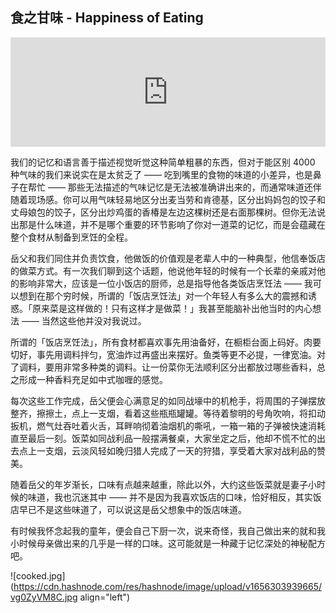 ## 食之甘味 - Happiness of Eating

<iframe allow="autoplay *; encrypted-media *; fullscreen *; clipboard-write" frameborder="0" height="175" style="width:100%;max-width:660px;overflow:hidden;background:transparent;" sandbox="allow-forms allow-popups allow-same-origin allow-scripts allow-storage-access-by-user-activation allow-top-navigation-by-user-activation" src="https://embed.podcasts.apple.com/cn/podcast/%E6%8C%91%E9%A3%9F%E4%B8%8D%E6%98%AF%E7%97%85-%E6%83%B3%E6%B2%BB%E6%8C%91%E9%A3%9F%E6%89%8D%E6%98%AF%E7%97%85/id1517042753?i=1000567696707"></iframe>

我们的记忆和语言善于描述视觉听觉这种简单粗暴的东西，但对于能区别 4000 种气味的我们来说实在是太贫乏了 —— 吃到嘴里的食物的味道的小差异，也是鼻子在帮忙 —— 那些无法描述的气味记忆是无法被准确讲出来的，而通常味道还伴随着现场感。你可以用气味轻易地区分出麦当劳和肯德基，区分出妈妈包的饺子和丈母娘包的饺子，区分出炒鸡蛋的香椿是左边这棵树还是右面那棵树。但你无法说出那是什么味道，并不是哪个重要的环节影响了你对一道菜的记忆，而是会蕴藏在整个食材从制备到烹饪的全程。

岳父和我们同住并负责饮食，他做饭的价值观是老辈人中的一种典型，他信奉饭店的做菜方式。有一次我们聊到这个话题，他说他年轻的时候有一个长辈的亲戚对他的影响非常大，应该是一位小饭店的厨师，总是指导他各类饭店烹饪法 —— 我可以想到在那个穷时候，所谓的「饭店烹饪法」对一个年轻人有多么大的震撼和诱惑。「原来菜是这样做的！只有这样才是做菜！」我甚至能脑补出他当时的内心想法 —— 当然这些他并没对我说过。

所谓的「饭店烹饪法」，所有食材都喜欢事先用油备好，在橱柜台面上码好。肉要切好，事先用调料拌匀，宽油炸过再盛出来摆好。鱼类等更不必提，一律宽油。对了调料，要用非常多种类的调料。让一份菜你无法顺利区分出都放过哪些香料，总之形成一种香料充足如中式咖喱的感觉。

每次这些工作完成，岳父便会心满意足的如同战壕中的机枪手，将周围的子弹摆放整齐，擦擦土，点上一支烟，看着这些瓶瓶罐罐。等待着黎明的号角吹响，将扣动扳机，燃气灶吞吐着火舌，耳畔响彻着油烟机的嘶吼，一箱一箱的子弹被快速消耗直至最后一刻。饭菜如同战利品一般摆满餐桌，大家坐定之后，他却不慌不忙的出去点上一支烟，云淡风轻如晚归猎人完成了一天的狩猎，享受着大家对战利品的赞美。

随着岳父的年岁渐长，口味有点越来越重，除此以外，大约这些饭菜就是妻子小时候的味道，我也沉迷其中 —— 并不是因为我喜欢饭店的口味，恰好相反，其实饭店早已不是这些味道了，可以说这是岳父想象中的饭店味道。

有时候我怀念起我的童年，便会自己下厨一次，说来奇怪，我自己做出来的就和我小时候母亲做出来的几乎是一样的口味。这可能就是一种藏于记忆深处的神秘配方吧。


![cooked.jpg](https://cdn.hashnode.com/res/hashnode/image/upload/v1656303939665/vg0ZyVM8C.jpg align="left")

